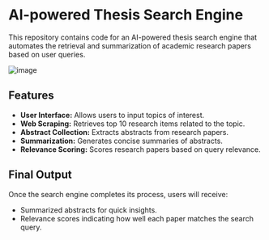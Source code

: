 # AI-powered Thesis Search Engine

This repository contains code for an AI-powered thesis search engine that automates the retrieval and summarization of academic research papers based on user queries.

![image](https://github.com/user-attachments/assets/51946b9c-88a5-4b4c-b1dd-be644c68b695)


## Features

- **User Interface:** Allows users to input topics of interest.
- **Web Scraping:** Retrieves top 10 research items related to the topic.
- **Abstract Collection:** Extracts abstracts from research papers.
- **Summarization:** Generates concise summaries of abstracts.
- **Relevance Scoring:** Scores research papers based on query relevance.

## Final Output

Once the search engine completes its process, users will receive:
- Summarized abstracts for quick insights.
- Relevance scores indicating how well each paper matches the search query.
